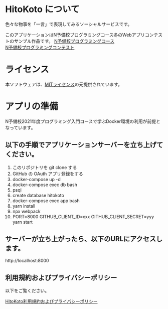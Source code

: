# HitoKoto について
色々な物事を「一言」で表現してみるソーシャルサービスです。

このアプリケーションはN予備校プログラミングコース冬のWebアプリコンテストのサンプル作品です。
[N予備校プログラミングコース](https://www.nnn.ed.nico/pages/programming/)  
[N予備校プログラミングコンテスト](https://progedu.github.io/webappcontest/)

# ライセンス
本ソフトウェアは、[MITライセンス](https://github.com/tokyo-metropolitan-gov/covid19/blob/development/LICENSE.txt)の元提供されています。

# アプリの準備
N予備校2021年度プログラミング入門コースで学ぶDocker環境の利用が前提となっています。

## 以下の手順でアプリケーションサーバーを立ち上げてください。

1. このリポジトリを git clone する
1. GitHub の OAuth アプリ登録をする
1. docker-compose up -d
1. docker-compose exec db bash 
  1. psql
  1. create database hitokoto 
1. docker-compose exec app bash
  1. yarn install
  1. npx webpack
  1. PORT=8000 GITHUB_CLIENT_ID=xxx GITHUB_CLIENT_SECRET=yyy yarn start

## サーバーが立ち上がったら、以下のURLにアクセスします。  
http://localhost:8000

## 利用規約およびプライバシーポリシー
以下をご覧ください。

[HitoKoto利用規約およびプライバシーポリシー](https://github.com/kuriko/HitoKoto/blob/main/Terms_and_Policies.md)